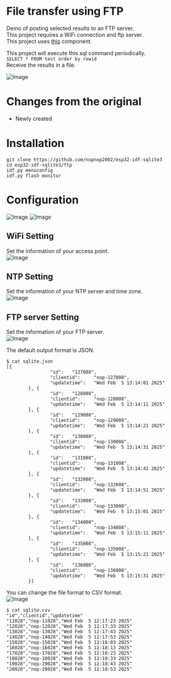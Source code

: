 # File transfer using FTP
Demo of posting selected results to an FTP server.   
This project requires a WiFi connection and ftp server.   
This project uses [this](https://github.com/nopnop2002/esp-idf-ftpClient) component.   


This project will execute this sql command periodically.   
```SELECT * FROM test order by rowid```   
Receive the results in a file.   

![Image](https://github.com/user-attachments/assets/128c6cac-ddba-4f75-8610-4dafd6f4e86a)

# Changes from the original   
- Newly created   

# Installation
```
git clone https://github.com/nopnop2002/esp32-idf-sqlite3
cd esp32-idf-sqlite3/ftp
idf.py menuconfig
idf.py flash monitor
```

# Configuration
![Image](https://github.com/user-attachments/assets/abb6c13a-dda3-486e-947a-fd3074fbccc8)
![Image](https://github.com/user-attachments/assets/2256d789-15ff-48d8-8e80-05cf342cce8b)

## WiFi Setting   
Set the information of your access point.   
![Image](https://github.com/user-attachments/assets/de08fcbe-84b2-4b5c-9acd-b431ca3cb88f)

## NTP Setting   
Set the information of your NTP server and time zone.   
![Image](https://github.com/user-attachments/assets/2fae3e8e-75a3-4ba7-a92b-8df4b8efa0fc)

## FTP server Setting   
Set the information of your FTP server.   
![Image](https://github.com/user-attachments/assets/4e27a9f4-0ae4-400d-9960-fde724d2ca5c)


The default output format is JSON.   
```
$ cat sqlite.json
[{
                "id":   "127008",
                "clientid":     "nop-127008",
                "updatetime":   "Wed Feb  5 13:14:01 2025"
        }, {
                "id":   "128008",
                "clientid":     "nop-128008",
                "updatetime":   "Wed Feb  5 13:14:11 2025"
        }, {
                "id":   "129008",
                "clientid":     "nop-129008",
                "updatetime":   "Wed Feb  5 13:14:21 2025"
        }, {
                "id":   "130008",
                "clientid":     "nop-130008",
                "updatetime":   "Wed Feb  5 13:14:31 2025"
        }, {
                "id":   "131008",
                "clientid":     "nop-131008",
                "updatetime":   "Wed Feb  5 13:14:41 2025"
        }, {
                "id":   "132008",
                "clientid":     "nop-132008",
                "updatetime":   "Wed Feb  5 13:14:51 2025"
        }, {
                "id":   "133008",
                "clientid":     "nop-133008",
                "updatetime":   "Wed Feb  5 13:15:01 2025"
        }, {
                "id":   "134008",
                "clientid":     "nop-134008",
                "updatetime":   "Wed Feb  5 13:15:11 2025"
        }, {
                "id":   "135008",
                "clientid":     "nop-135008",
                "updatetime":   "Wed Feb  5 13:15:21 2025"
        }, {
                "id":   "136008",
                "clientid":     "nop-136008",
                "updatetime":   "Wed Feb  5 13:15:31 2025"
        }]
```

You can change the file format to CSV format.   
![Image](https://github.com/user-attachments/assets/64082304-ae6d-4316-806e-8f29e9c62966)
```
$ cat sqlite.csv
"id","clientid","updatetime"
"11028","nop-11028","Wed Feb  5 12:17:23 2025"
"12028","nop-12028","Wed Feb  5 12:17:33 2025"
"13028","nop-13028","Wed Feb  5 12:17:43 2025"
"14028","nop-14028","Wed Feb  5 12:17:53 2025"
"15028","nop-15028","Wed Feb  5 12:18:03 2025"
"16028","nop-16028","Wed Feb  5 12:18:13 2025"
"17028","nop-17028","Wed Feb  5 12:18:23 2025"
"18028","nop-18028","Wed Feb  5 12:18:33 2025"
"19028","nop-19028","Wed Feb  5 12:18:43 2025"
"20028","nop-20028","Wed Feb  5 12:18:53 2025"
```
